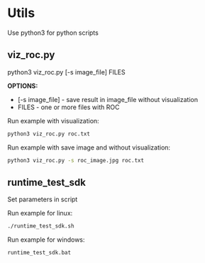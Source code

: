 # Utils
Use python3 for python scripts

## viz_roc.py
python3 viz_roc.py [-s image_file] FILES

**OPTIONS:**

* [-s image_file] - save result in image_file without visualization
* FILES - one or more files with ROC

Run example with visualization:
```bash
python3 viz_roc.py roc.txt
```
Run example with save image and without visualization:
```bash
python3 viz_roc.py -s roc_image.jpg roc.txt
```

## runtime_test_sdk
Set parameters in script

Run example for linux:
```bash
./runtime_test_sdk.sh
```

Run example for windows:
```bash
runtime_test_sdk.bat
```